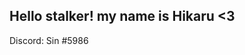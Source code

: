 Hello stalker! my name is Hikaru <3
------------------------------------
Discord: Sin
#5986
<!---
HereHikaru/HereHikaru is a ✨ special ✨ repository because its `README.md` (this file) appears on your GitHub profile.
You can click the Preview link to take a look at your changes.
--->
